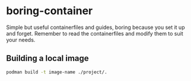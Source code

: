 # boring-container

Simple but useful containerfiles and guides, boring because
 you set it up and forget. Remember to read the containerfiles
 and modify them to suit your needs.

## Building a local image

```sh
podman build -t image-name ./project/.
```
